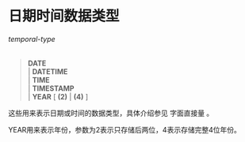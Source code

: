 # 日期时间数据类型

###### temporal-type  
> **DATE**  
| **DATETIME**  
| **TIME**  
| **TIMESTAMP**  
| **YEAR** [ **(2)** | **(4)** ]

这些用来表示日期或时间的数据类型，具体介绍参见 字面直接量 。

YEAR用来表示年份，参数为2表示只存储后两位，4表示存储完整4位年份。